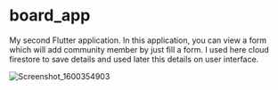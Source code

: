 # board_app

My second Flutter application.
In this application, you can view a form which will add community member by just fill a form. 
I used here cloud firestore to save details and used later this details on user interface. 


![Screenshot_1600354903](https://user-images.githubusercontent.com/64722970/95104600-a3664280-0753-11eb-84ca-56890486a79f.png)
